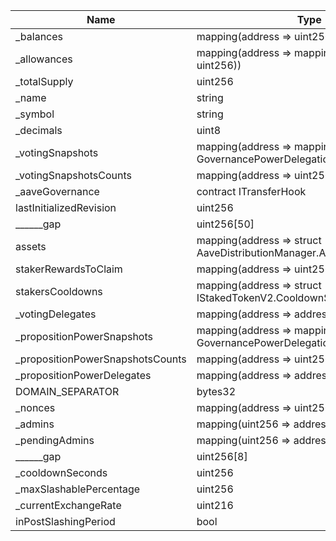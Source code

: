 | Name                             | Type                                                                                   | Slot | Offset | Bytes | Contract                                                                                                                     |
|----------------------------------|----------------------------------------------------------------------------------------|------|--------|-------|------------------------------------------------------------------------------------------------------------------------------|
| _balances                        | mapping(address => uint256)                                                            | 0    | 0      | 32    | src/etherscan/mainnet_0x9921c8cea5815364d0f8350e6cbe9042A92448c9/StakedTokenV3/src/contracts/StakedTokenV3.sol:StakedTokenV3 |
| _allowances                      | mapping(address => mapping(address => uint256))                                        | 1    | 0      | 32    | src/etherscan/mainnet_0x9921c8cea5815364d0f8350e6cbe9042A92448c9/StakedTokenV3/src/contracts/StakedTokenV3.sol:StakedTokenV3 |
| _totalSupply                     | uint256                                                                                | 2    | 0      | 32    | src/etherscan/mainnet_0x9921c8cea5815364d0f8350e6cbe9042A92448c9/StakedTokenV3/src/contracts/StakedTokenV3.sol:StakedTokenV3 |
| _name                            | string                                                                                 | 3    | 0      | 32    | src/etherscan/mainnet_0x9921c8cea5815364d0f8350e6cbe9042A92448c9/StakedTokenV3/src/contracts/StakedTokenV3.sol:StakedTokenV3 |
| _symbol                          | string                                                                                 | 4    | 0      | 32    | src/etherscan/mainnet_0x9921c8cea5815364d0f8350e6cbe9042A92448c9/StakedTokenV3/src/contracts/StakedTokenV3.sol:StakedTokenV3 |
| _decimals                        | uint8                                                                                  | 5    | 0      | 1     | src/etherscan/mainnet_0x9921c8cea5815364d0f8350e6cbe9042A92448c9/StakedTokenV3/src/contracts/StakedTokenV3.sol:StakedTokenV3 |
| _votingSnapshots                 | mapping(address => mapping(uint256 => struct GovernancePowerDelegationERC20.Snapshot)) | 6    | 0      | 32    | src/etherscan/mainnet_0x9921c8cea5815364d0f8350e6cbe9042A92448c9/StakedTokenV3/src/contracts/StakedTokenV3.sol:StakedTokenV3 |
| _votingSnapshotsCounts           | mapping(address => uint256)                                                            | 7    | 0      | 32    | src/etherscan/mainnet_0x9921c8cea5815364d0f8350e6cbe9042A92448c9/StakedTokenV3/src/contracts/StakedTokenV3.sol:StakedTokenV3 |
| _aaveGovernance                  | contract ITransferHook                                                                 | 8    | 0      | 20    | src/etherscan/mainnet_0x9921c8cea5815364d0f8350e6cbe9042A92448c9/StakedTokenV3/src/contracts/StakedTokenV3.sol:StakedTokenV3 |
| lastInitializedRevision          | uint256                                                                                | 9    | 0      | 32    | src/etherscan/mainnet_0x9921c8cea5815364d0f8350e6cbe9042A92448c9/StakedTokenV3/src/contracts/StakedTokenV3.sol:StakedTokenV3 |
| ______gap                        | uint256[50]                                                                            | 10   | 0      | 1600  | src/etherscan/mainnet_0x9921c8cea5815364d0f8350e6cbe9042A92448c9/StakedTokenV3/src/contracts/StakedTokenV3.sol:StakedTokenV3 |
| assets                           | mapping(address => struct AaveDistributionManager.AssetData)                           | 60   | 0      | 32    | src/etherscan/mainnet_0x9921c8cea5815364d0f8350e6cbe9042A92448c9/StakedTokenV3/src/contracts/StakedTokenV3.sol:StakedTokenV3 |
| stakerRewardsToClaim             | mapping(address => uint256)                                                            | 61   | 0      | 32    | src/etherscan/mainnet_0x9921c8cea5815364d0f8350e6cbe9042A92448c9/StakedTokenV3/src/contracts/StakedTokenV3.sol:StakedTokenV3 |
| stakersCooldowns                 | mapping(address => struct IStakedTokenV2.CooldownSnapshot)                             | 62   | 0      | 32    | src/etherscan/mainnet_0x9921c8cea5815364d0f8350e6cbe9042A92448c9/StakedTokenV3/src/contracts/StakedTokenV3.sol:StakedTokenV3 |
| _votingDelegates                 | mapping(address => address)                                                            | 63   | 0      | 32    | src/etherscan/mainnet_0x9921c8cea5815364d0f8350e6cbe9042A92448c9/StakedTokenV3/src/contracts/StakedTokenV3.sol:StakedTokenV3 |
| _propositionPowerSnapshots       | mapping(address => mapping(uint256 => struct GovernancePowerDelegationERC20.Snapshot)) | 64   | 0      | 32    | src/etherscan/mainnet_0x9921c8cea5815364d0f8350e6cbe9042A92448c9/StakedTokenV3/src/contracts/StakedTokenV3.sol:StakedTokenV3 |
| _propositionPowerSnapshotsCounts | mapping(address => uint256)                                                            | 65   | 0      | 32    | src/etherscan/mainnet_0x9921c8cea5815364d0f8350e6cbe9042A92448c9/StakedTokenV3/src/contracts/StakedTokenV3.sol:StakedTokenV3 |
| _propositionPowerDelegates       | mapping(address => address)                                                            | 66   | 0      | 32    | src/etherscan/mainnet_0x9921c8cea5815364d0f8350e6cbe9042A92448c9/StakedTokenV3/src/contracts/StakedTokenV3.sol:StakedTokenV3 |
| DOMAIN_SEPARATOR                 | bytes32                                                                                | 67   | 0      | 32    | src/etherscan/mainnet_0x9921c8cea5815364d0f8350e6cbe9042A92448c9/StakedTokenV3/src/contracts/StakedTokenV3.sol:StakedTokenV3 |
| _nonces                          | mapping(address => uint256)                                                            | 68   | 0      | 32    | src/etherscan/mainnet_0x9921c8cea5815364d0f8350e6cbe9042A92448c9/StakedTokenV3/src/contracts/StakedTokenV3.sol:StakedTokenV3 |
| _admins                          | mapping(uint256 => address)                                                            | 69   | 0      | 32    | src/etherscan/mainnet_0x9921c8cea5815364d0f8350e6cbe9042A92448c9/StakedTokenV3/src/contracts/StakedTokenV3.sol:StakedTokenV3 |
| _pendingAdmins                   | mapping(uint256 => address)                                                            | 70   | 0      | 32    | src/etherscan/mainnet_0x9921c8cea5815364d0f8350e6cbe9042A92448c9/StakedTokenV3/src/contracts/StakedTokenV3.sol:StakedTokenV3 |
| ______gap                        | uint256[8]                                                                             | 71   | 0      | 256   | src/etherscan/mainnet_0x9921c8cea5815364d0f8350e6cbe9042A92448c9/StakedTokenV3/src/contracts/StakedTokenV3.sol:StakedTokenV3 |
| _cooldownSeconds                 | uint256                                                                                | 79   | 0      | 32    | src/etherscan/mainnet_0x9921c8cea5815364d0f8350e6cbe9042A92448c9/StakedTokenV3/src/contracts/StakedTokenV3.sol:StakedTokenV3 |
| _maxSlashablePercentage          | uint256                                                                                | 80   | 0      | 32    | src/etherscan/mainnet_0x9921c8cea5815364d0f8350e6cbe9042A92448c9/StakedTokenV3/src/contracts/StakedTokenV3.sol:StakedTokenV3 |
| _currentExchangeRate             | uint216                                                                                | 81   | 0      | 27    | src/etherscan/mainnet_0x9921c8cea5815364d0f8350e6cbe9042A92448c9/StakedTokenV3/src/contracts/StakedTokenV3.sol:StakedTokenV3 |
| inPostSlashingPeriod             | bool                                                                                   | 81   | 27     | 1     | src/etherscan/mainnet_0x9921c8cea5815364d0f8350e6cbe9042A92448c9/StakedTokenV3/src/contracts/StakedTokenV3.sol:StakedTokenV3 |
